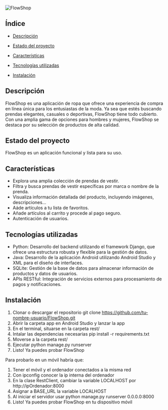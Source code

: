 ![FlowShop](https://github.com/Pablitoo02/TFC-DAM/assets/129282925/41b68297-0ea3-4b41-b2cc-c780eba78368)

## Índice

* [Descripción](#descripción)

* [Estado del proyecto](#estado-del-proyecto)

* [Características](#características)

* [Tecnologías utilizadas](#tecnologías-utilizadas)

* [Instalación](#instalación)

## Descripción

FlowShop es una aplicación de ropa que ofrece una experiencia de compra en línea única para los entusiastas de la moda. Ya sea que estés buscando prendas elegantes, casuales o deportivas, FlowShop tiene todo cubierto. Con una amplia gama de opciones para hombres y mujeres, FlowShop se destaca por su selección de productos de alta calidad.

## Estado del proyecto

FlowShop es un aplicación funcional y lista para su uso.

## Características

- Explora una amplia colección de prendas de vestir.
- Filtra y busca prendas de vestir específicas por marca o nombre de la prenda.
- Visualiza información detallada del producto, incluyendo imágenes, descripciones...
- Aáde artículos a tu lista de favoritos.
- Añade artículos al carrito y procede al pago seguro.
- Autenticación de usuarios.

## Tecnologías utilizadas

- Python: Desarrollo del backend utilizando el framework Django, que ofrece una estructura robusta y flexible para la gestión de datos.
- Java: Desarrollo de la aplicación Android utilizando Android Studio y XML para el diseño de interfaces.
- SQLite: Gestión de la base de datos para almacenar información de productos y datos de usuarios.
- APIs RESTful: Integración de servicios externos para procesamiento de pagos y notificaciones.

## Instalación

1. Clonar o descargar el repositorio
git clone https://github.com/tu-nombre-usuario/FlowShop.git
2. Abrir la carpeta app en Android Studio y lanzar la app
3. En el terminal, situarse en la carpeta rest/
4. Intalar las dependencias necesarias
pip install -r requirements.txt
5. Moverse a la carpeta rest/
6. Ejecutar python manage.py runserver
7. Listo! Ya puedes probar FlowShop

Para probarlo en un móvil habría que:

1. Tener el móvil y el ordenador conectados a la misma red
2. Con ipconfig conocer la ip interna del ordenador
3. En la clase RestClient, cambiar la variable LOCALHOST por http://ipOrdenador:8000
4. Asignar a BASE_URL la variable LOCALHOST
5. Al iniciar el servidor usar python manage.py runserver 0.0.0.0:8000
6. Listo! Ya puedes probar FlowShop en tu dispositivo móvil
